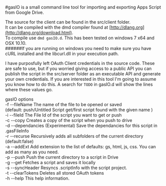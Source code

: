 #gasIO is a small command line tool for importing and exporting Apps Script from Google Drive.  
  
The source for the client can be found in the src/client folder.  
It can be compiled with the dmd compiler found at [http://dlang.org](http://dlang.org/download.html).  
To compile use `dmd gasIO.d`. 
This has been tested on windows 7 x64 and OSX 10.10.  
######If you are running on windows you need to make sure you have cURL installed and the libcurl.dll in your execution path.  

I have purposfully left OAuth Client credentials in the source code. These are safe to use, but if you worried giving access to a public API you can publish the script in the src/server folder as an executable API and generate your own credentials. If you are interested in this tool I'm going to assume you know how to do this. A search for `TODO` in gasIO.d will show the lines where these values go.

gasIO options  
-f     --fileName The name of the file to be opened or saved   
(default: push/Untitled Script  get/first script found with the given name )  
-i       --fileId The File Id of the script you want to get or push  
-c         --copy Creates a copy of the script when you push to drive  
-d --dependancies (Experimental) Save the dependancies for this script in .gasFileInfo  
-r      --recurse Recursively adds all subfolders of the current directory (default:false)  
-a       --addExt Add extension to the list of defaults: gs, html, js, css. You can add as many as you need.  
-p         --push Push the current directory to a script in Drive  
-g          --get Fetches a script and saves it locally  
-s   --syncHeader Resyncs .scriptInfo with the script project.  
-t  --clearTokens Deletes all stored OAuth tokens  
-h         --help This help information.  
  
  
